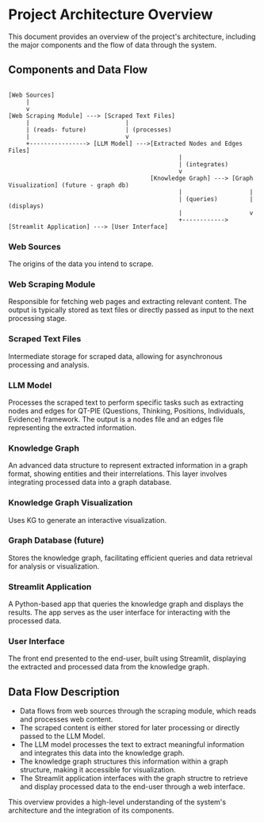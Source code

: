 # Project Architecture Overview

This document provides an overview of the project's architecture, including the major components and the flow of data through the system.

## Components and Data Flow

~~~

[Web Sources]
     |
     v
[Web Scraping Module] ---> [Scraped Text Files]
     |                           |
     | (reads- future)           | (processes)
     |                           v
     +----------------> [LLM Model] --->[Extracted Nodes and Edges Files]
                                                |
                                                | (integrates)
                                                v
                                        [Knowledge Graph] ---> [Graph Visualization] (future - graph db)
                                                |                   |
                                                | (queries)         | (displays)
                                                |                   v
                                                +------------> [Streamlit Application] ---> [User Interface]

~~~

### Web Sources

The origins of the data you intend to scrape.

### Web Scraping Module

Responsible for fetching web pages and extracting relevant content. The output is typically stored as text files or directly passed as input to the next processing stage.

### Scraped Text Files

Intermediate storage for scraped data, allowing for asynchronous processing and analysis.

### LLM Model

Processes the scraped text to perform specific tasks such as extracting nodes and edges for QT-PIE (Questions, Thinking, Positions, Individuals, Evidence) framework. The output is a nodes file and an edges file representing the extracted information.

### Knowledge Graph

An advanced data structure to represent extracted information in a graph format, showing entities and their interrelations. This layer involves integrating processed data into a graph database.

### Knowledge Graph Visualization

Uses KG to generate an interactive visualization.

### Graph Database (future)

Stores the knowledge graph, facilitating efficient queries and data retrieval for analysis or visualization.

### Streamlit Application

A Python-based app that queries the knowledge graph and displays the results. The app serves as the user interface for interacting with the processed data.

### User Interface

The front end presented to the end-user, built using Streamlit, displaying the extracted and processed data from the knowledge graph.

## Data Flow Description

- Data flows from web sources through the scraping module, which reads and processes web content.
- The scraped content is either stored for later processing or directly passed to the LLM Model.
- The LLM model processes the text to extract meaningful information and integrates this data into the knowledge graph.
- The knowledge graph structures this information within a graph structure, making it accessible for visualization.
- The Streamlit application interfaces with the graph structre to retrieve and display processed data to the end-user through a web interface.

This overview provides a high-level understanding of the system's architecture and the integration of its components.

